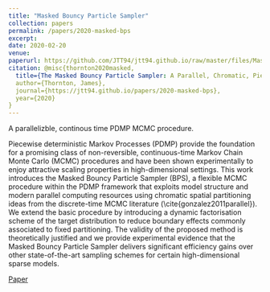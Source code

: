 ```yaml
---
title: "Masked Bouncy Particle Sampler"
collection: papers
permalink: /papers/2020-masked-bps
excerpt: 
date: 2020-02-20
venue: 
paperurl: https://github.com/JTT94/jtt94.github.io/raw/master/files/Masked_Bouncy_Particle_Sampler.pdf
citation: @misc{thornton2020masked,
  title={The Masked Bouncy Particle Sampler: A Parallel, Chromatic, Piecewise-Deterministic Markov Chain Monte Carlo Method},
  author={Thornton, James},
  journal={https://jtt94.github.io/papers/2020-masked-bps},
  year={2020}
}
---
```


A parallelizble, continous time PDMP MCMC procedure.

Piecewise deterministic Markov Processes (PDMP) provide the foundation for a promising class of non-reversible, continuous-time Markov Chain Monte Carlo (MCMC) procedures and have been shown experimentally to enjoy attractive scaling properties in high-dimensional settings. This work introduces the Masked Bouncy Particle Sampler (BPS), a flexible MCMC procedure within the PDMP framework that exploits model structure and modern parallel computing resources using chromatic spatial partitioning ideas from the discrete-time MCMC literature (\cite{gonzalez2011parallel}). We extend the basic procedure by introducing a dynamic factorisation scheme of the target distribution to reduce boundary effects commonly associated to fixed partitioning. The validity of the proposed method is theoretically justified and we provide experimental evidence that the Masked Bouncy Particle Sampler delivers significant efficiency gains over other state-of-the-art sampling schemes for certain high-dimensional sparse models. 

[Paper](https://github.com/JTT94/jtt94.github.io/raw/master/files/Masked_Bouncy_Particle_Sampler.pdf)

